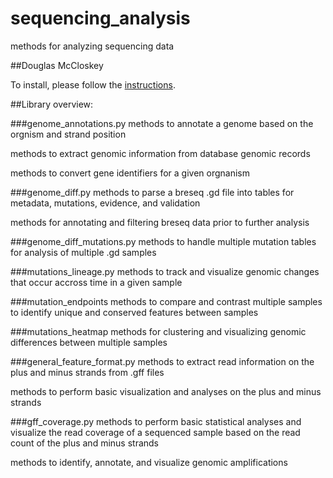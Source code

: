 # sequencing_analysis
methods for analyzing sequencing data

##Douglas McCloskey

To install, please follow the [instructions](INSTALL.md).

##Library overview:

###genome_annotations.py
methods to annotate a genome based on the orgnism and strand position

methods to extract genomic information from database genomic records

methods to convert gene identifiers for a given orgnanism

###genome_diff.py
methods to parse a breseq .gd file into tables for metadata, mutations, evidence, and validation

methods for annotating and filtering breseq data prior to further analysis

###genome_diff_mutations.py
methods to handle multiple mutation tables for analysis of multiple .gd samples

###mutations_lineage.py
methods to track and visualize genomic changes that occur accross time in a given sample

###mutation_endpoints
methods to compare and contrast multiple samples to identify unique and conserved features between samples

###mutations_heatmap
methods for clustering and visualizing genomic differences between multiple samples

###general_feature_format.py
methods to extract read information on the plus and minus strands from .gff files

methods to perform basic visualization and analyses on the plus and minus strands

###gff_coverage.py
methods to perform basic statistical analyses and visualize the read coverage of a sequenced sample based on the read count of the plus and minus strands

methods to identify, annotate, and visualize genomic amplifications
